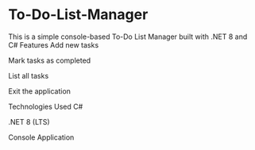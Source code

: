 # To-Do-List-Manager
This is a simple console-based To-Do List Manager built with .NET 8 and C#
Features
 Add new tasks

 Mark tasks as completed

 List all tasks

 Exit the application

Technologies Used
C#

.NET 8 (LTS)

Console Application
